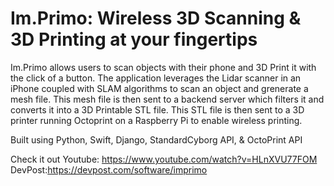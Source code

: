 # Im.Primo: Wireless 3D Scanning & 3D Printing at your fingertips

Im.Primo allows users to scan objects with their phone and 3D Print it with the click of a button. The application leverages the Lidar scanner in an iPhone coupled with SLAM algorithms to scan an object and grenerate a mesh file. This mesh file is then sent to a backend server which filters it and converts it into a 3D Printable STL file. This STL file is then sent to a 3D printer running Octoprint on a Raspberry Pi to enable wireless printing.


Built using Python, Swift, Django, StandardCyborg API, & OctoPrint API

Check it out
  Youtube: https://www.youtube.com/watch?v=HLnXVU77FOM
  DevPost:https://devpost.com/software/imprimo
